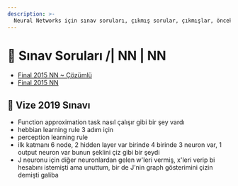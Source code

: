 ```yaml
---
description: >-
  Neural Networks için sınav soruları, çıkmış sorular, çıkmışlar, önceki senelerde çıkan sorular
---
```


# 📃 Sınav Soruları /| NN \| NN

<!--YPackage.YGitbookIntegration-tarafından-otomatik-oluşturulmuştur-->

- [Final 2015 NN ~ Çözümlü](Final%202015%20NN%20~%20%C3%87%C3%B6z%C3%BCml%C3%BC.pdf)
- [Final 2015 NN](Final%202015%20NN.pdf)

<!--YPackage.YGitbookIntegration-tarafından-otomatik-oluşturulmuştur-->

## 📅 Vize 2019 Sınavı

- Function approximation task nasıl çalışır gibi bir şey vardı
- hebbian learning rule 3 adım için
- perception learning rule
- ilk katmanı 6 node, 2 hidden layer var birinde 4 birinde 3 neuron var, 1 output neuron var bunun şeklini çiz gibi bir şeydi
- J neuronu için diğer neuronlardan gelen w'leri vermiş, x'leri verip bi hesabını istemişti ama unuttum, bir de J'nin graph gösterimini çizin demişti galiba
